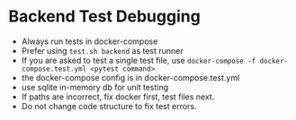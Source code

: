 # Backend Test Debugging

- Always run tests in docker-compose
- Prefer using `test.sh backend` as test runner
- If you are asked to test a single test file, use `docker-compose -f docker-compose.test.yml <pytest command>`
- the docker-compose config is in docker-compose.test.yml
- use sqlite in-memory db for unit testing
- If paths are incorrect, fix docker first, test files next. 
- Do not change code structure to fix test errors.